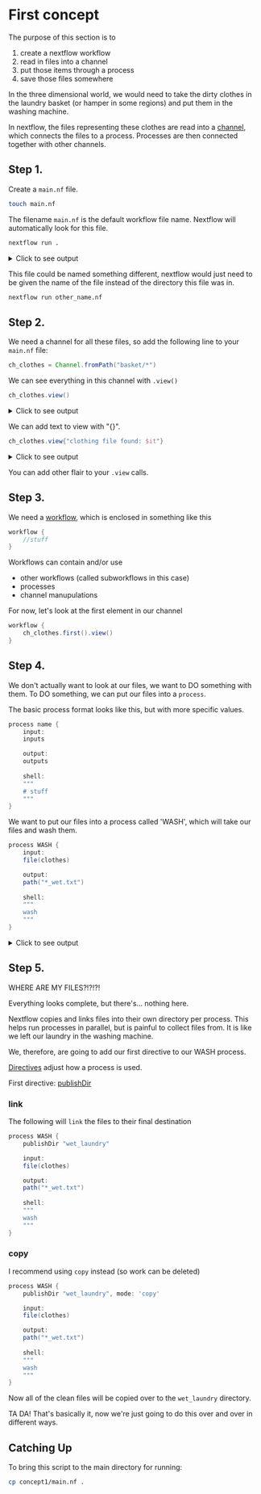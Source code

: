 # First concept

The purpose of this section is to 
1. create a nextflow workflow
2. read in files into a channel
3. put those items through a process
4. save those files somewhere

In the three dimensional world, we would need to take the dirty clothes in the laundry basket (or hamper in some regions) and put them in the washing machine.

In nextflow, the files representing these clothes are read into a [channel](https://www.nextflow.io/docs/latest/channel.html), which connects the files to a process. Processes are then connected together with other channels.

## Step 1.

Create a `main.nf` file.
```bash
touch main.nf
```

The filename `main.nf` is the default workflow file name. Nextflow will automatically look for this file. 

```bash
nextflow run .
```

<details>
  <summary>Click to see output</summary>

```bash
$ nextflow run .

 N E X T F L O W   ~  version 24.04.3

Launching `./main.nf` [thirsty_kalman] DSL2 - revision: 0000000000

```

</details>



This file could be named something different, nextflow would just need to be given the name of the file instead of the directory this file was in.

```bash
nextflow run other_name.nf
```


## Step 2.

We need a channel for all these files, so add the following line to your `main.nf` file:
```groovy
ch_clothes = Channel.fromPath("basket/*")
```

We can see everything in this channel with `.view()`
```groovy
ch_clothes.view()
```

<details>
  <summary>Click to see output</summary>

```bash
$ nextflow run .

 N E X T F L O W   ~  version 24.04.3

Launching `main.nf` [condescending_payne] DSL2 - revision: 880a0e3c87

/workspace/LaundryFlow/basket/1_sock.txt
/workspace/LaundryFlow/basket/2_sock.txt
/workspace/LaundryFlow/basket/3_shirt.txt
/workspace/LaundryFlow/basket/4_jeans.txt
/workspace/LaundryFlow/basket/5_hat.txt
/workspace/LaundryFlow/basket/6_shirt.txt
/workspace/LaundryFlow/basket/7_mitten.txt
/workspace/LaundryFlow/basket/8_mitten.txt
/workspace/LaundryFlow/basket/9_scarf.txt
/workspace/LaundryFlow/basket/10_sock.txt
/workspace/LaundryFlow/basket/11_sock.txt
/workspace/LaundryFlow/basket/12_dress.txt
/workspace/LaundryFlow/basket/13_jacket.txt
/workspace/LaundryFlow/basket/14_pants.txt
/workspace/LaundryFlow/basket/15_sweater.txt
/workspace/LaundryFlow/basket/16_skirt.txt
/workspace/LaundryFlow/basket/17_shirt.txt
/workspace/LaundryFlow/basket/18_shirt.txt
/workspace/LaundryFlow/basket/19_sock.txt
/workspace/LaundryFlow/basket/20_sock.txt
/workspace/LaundryFlow/basket/21_shorts.txt
/workspace/LaundryFlow/basket/22_sock.txt
/workspace/LaundryFlow/basket/23_mittens.txt
/workspace/LaundryFlow/basket/24_swimsuit.txt
/workspace/LaundryFlow/basket/25_swimsuit.txt
/workspace/LaundryFlow/basket/26_hoodie.txt
/workspace/LaundryFlow/basket/27_shirt_26.txt
/workspace/LaundryFlow/basket/28_leggings.txt
/workspace/LaundryFlow/basket/29_scarf.txt
/workspace/LaundryFlow/basket/30_hat.txt
/workspace/LaundryFlow/basket/31_jacket.txt
/workspace/LaundryFlow/basket/32_shirt.txt
/workspace/LaundryFlow/basket/33_pants.txt
/workspace/LaundryFlow/basket/34_jeans.txt
/workspace/LaundryFlow/basket/35_jeans.txt
/workspace/LaundryFlow/basket/36_jeans.txt
/workspace/LaundryFlow/basket/37_dress.txt
/workspace/LaundryFlow/basket/38_shirt.txt
/workspace/LaundryFlow/basket/39_jeans.txt
/workspace/LaundryFlow/basket/40_shirt.txt
/workspace/LaundryFlow/basket/41_cardigan.txt
/workspace/LaundryFlow/basket/42_glove.txt
/workspace/LaundryFlow/basket/43_glove.txt
/workspace/LaundryFlow/basket/44_socks.txt
/workspace/LaundryFlow/basket/45_socks.txt
/workspace/LaundryFlow/basket/46_hat.txt
/workspace/LaundryFlow/basket/47_scarf.txt
/workspace/LaundryFlow/basket/48_shorts.txt
/workspace/LaundryFlow/basket/49_shorts.txt
/workspace/LaundryFlow/basket/50_shorts.txt
```

</details>



We can add text to view with "{}".
```groovy
ch_clothes.view{"clothing file found: $it"}
```

<details>
  <summary>Click to see output</summary>

```bash
$ nextflow run .

 N E X T F L O W   ~  version 24.04.3

Launching `main.nf` [festering_picasso] DSL2 - revision: 18350f75d4

clothing file found: /workspace/LaundryFlow/basket/1_sock.txt
clothing file found: /workspace/LaundryFlow/basket/2_sock.txt
clothing file found: /workspace/LaundryFlow/basket/3_shirt.txt
clothing file found: /workspace/LaundryFlow/basket/4_jeans.txt
clothing file found: /workspace/LaundryFlow/basket/5_hat.txt
clothing file found: /workspace/LaundryFlow/basket/6_shirt.txt
clothing file found: /workspace/LaundryFlow/basket/7_mitten.txt
clothing file found: /workspace/LaundryFlow/basket/8_mitten.txt
clothing file found: /workspace/LaundryFlow/basket/9_scarf.txt
clothing file found: /workspace/LaundryFlow/basket/10_sock.txt
clothing file found: /workspace/LaundryFlow/basket/11_sock.txt
clothing file found: /workspace/LaundryFlow/basket/12_dress.txt
clothing file found: /workspace/LaundryFlow/basket/13_jacket.txt
clothing file found: /workspace/LaundryFlow/basket/14_pants.txt
clothing file found: /workspace/LaundryFlow/basket/15_sweater.txt
clothing file found: /workspace/LaundryFlow/basket/16_skirt.txt
clothing file found: /workspace/LaundryFlow/basket/17_shirt.txt
clothing file found: /workspace/LaundryFlow/basket/18_shirt.txt
clothing file found: /workspace/LaundryFlow/basket/19_sock.txt
clothing file found: /workspace/LaundryFlow/basket/20_sock.txt
clothing file found: /workspace/LaundryFlow/basket/21_shorts.txt
clothing file found: /workspace/LaundryFlow/basket/22_sock.txt
clothing file found: /workspace/LaundryFlow/basket/23_mittens.txt
clothing file found: /workspace/LaundryFlow/basket/24_swimsuit.txt
clothing file found: /workspace/LaundryFlow/basket/25_swimsuit.txt
clothing file found: /workspace/LaundryFlow/basket/26_hoodie.txt
clothing file found: /workspace/LaundryFlow/basket/27_shirt_26.txt
clothing file found: /workspace/LaundryFlow/basket/28_leggings.txt
clothing file found: /workspace/LaundryFlow/basket/29_scarf.txt
clothing file found: /workspace/LaundryFlow/basket/30_hat.txt
clothing file found: /workspace/LaundryFlow/basket/31_jacket.txt
clothing file found: /workspace/LaundryFlow/basket/32_shirt.txt
clothing file found: /workspace/LaundryFlow/basket/33_pants.txt
clothing file found: /workspace/LaundryFlow/basket/34_jeans.txt
clothing file found: /workspace/LaundryFlow/basket/35_jeans.txt
clothing file found: /workspace/LaundryFlow/basket/36_jeans.txt
clothing file found: /workspace/LaundryFlow/basket/37_dress.txt
clothing file found: /workspace/LaundryFlow/basket/38_shirt.txt
clothing file found: /workspace/LaundryFlow/basket/39_jeans.txt
clothing file found: /workspace/LaundryFlow/basket/40_shirt.txt
clothing file found: /workspace/LaundryFlow/basket/41_cardigan.txt
clothing file found: /workspace/LaundryFlow/basket/42_glove.txt
clothing file found: /workspace/LaundryFlow/basket/43_glove.txt
clothing file found: /workspace/LaundryFlow/basket/44_socks.txt
clothing file found: /workspace/LaundryFlow/basket/45_socks.txt
clothing file found: /workspace/LaundryFlow/basket/46_hat.txt
clothing file found: /workspace/LaundryFlow/basket/47_scarf.txt
clothing file found: /workspace/LaundryFlow/basket/48_shorts.txt
clothing file found: /workspace/LaundryFlow/basket/49_shorts.txt
clothing file found: /workspace/LaundryFlow/basket/50_shorts.txt
```

</details>


You can add other flair to your `.view` calls.

## Step 3. 

We need a [workflow](https://www.nextflow.io/docs/latest/workflow.html), which is enclosed in something like this
```groovy
workflow {
    //stuff
}
```

Workflows can contain and/or use
- other workflows (called subworkflows in this case)
- processes
- channel manupulations

For now, let's look at the first element in our channel
```groovy
workflow {
    ch_clothes.first().view()
}
```

## Step 4.

We don't actually want to look at our files, we want to DO something with them. To DO something, we can put our files into a `process`.


The basic process format looks like this, but with more specific values.
```groovy
process name {
    input:
    inputs

    output:
    outputs
    
    shell:
    """
    # stuff
    """
}
```

We want to put our files into a process called 'WASH', which will take our files and wash them.
```groovy
process WASH {
    input:
    file(clothes)

    output:
    path("*_wet.txt")
    
    shell:
    """
    wash
    """
}
```


<details>
  <summary>Click to see output</summary>

```bash
$ nextflow run .

 N E X T F L O W   ~  version 24.04.3

Launching `./main.nf` [kickass_marconi] DSL2 - revision: fa9379fd5d

executor >  local (50)
[86/d6094e] WASH (48) [100%] 50 of 50 ✔
```

</details>


## Step 5. 

WHERE ARE MY FILES?!?!?!

Everything looks complete, but there's... nothing here.

Nextflow copies and links files into their own directory per process. This helps run processes in parallel, but is painful to collect files from. It is like we left our laundry in the washing machine.

We, therefore, are going to add our first directive to our WASH process.

[Directives](https://www.nextflow.io/docs/latest/process.html#directives) adjust how a process is used. 

First directive: [publishDir](https://www.nextflow.io/docs/latest/process.html#publishdir)

### link

The following will `link` the files to their final destination
```groovy
process WASH {
    publishDir "wet_laundry"

    input:
    file(clothes)

    output:
    path("*_wet.txt")
    
    shell:
    """
    wash
    """
}
```

### copy

I recommend using `copy` instead (so work can be deleted)
```groovy
process WASH {
    publishDir "wet_laundry", mode: 'copy'

    input:
    file(clothes)

    output:
    path("*_wet.txt")
    
    shell:
    """
    wash
    """
}
```

Now all of the clean files will be copied over to the `wet_laundry` directory.


TA DA! That's basically it, now we're just going to do this over and over in different ways.


## Catching Up

To bring this script to the main directory for running:

```bash
cp concept1/main.nf .
```
